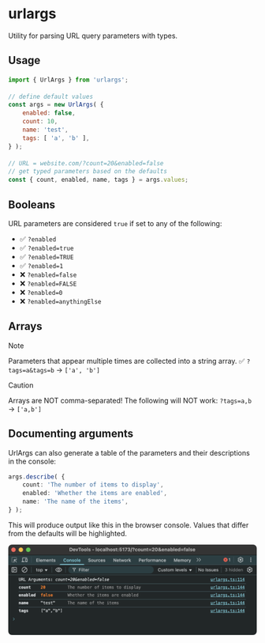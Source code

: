 # urlargs

Utility for parsing URL query parameters with types.

## Usage

```javascript
import { UrlArgs } from 'urlargs';

// define default values
const args = new UrlArgs( {
	enabled: false,
	count: 10,
	name: 'test',
	tags: [ 'a', 'b' ],
} );

// URL = website.com/?count=20&enabled=false
// get typed parameters based on the defaults
const { count, enabled, name, tags } = args.values;
```

## Booleans

URL parameters are considered `true` if set to any of the following:
  - ✅ `?enabled`
  - ✅ `?enabled=true`
  - ✅ `?enabled=TRUE`
  - ✅ `?enabled=1`
  - ❌ `?enabled=false`
  - ❌ `?enabled=FALSE`
  - ❌ `?enabled=0`
  - ❌ `?enabled=anythingElse`

## Arrays

> [!NOTE]
> Parameters that appear multiple times are collected into a string array.
> ✅ `?tags=a&tags=b` → `['a', 'b']`

> [!CAUTION]
> Arrays are NOT comma-separated! The following will NOT work:
> `?tags=a,b` → `['a,b']`



## Documenting arguments

UrlArgs can also generate a table of the parameters and their descriptions in the console:

```ts
args.describe( {
	count: 'The number of items to display',
	enabled: 'Whether the items are enabled',
	name: 'The name of the items',
} );
```

This will produce output like this in the browser console. Values that differ from the defaults will be highlighted.

![alt text](https://github.com/georgealways/urlargs/raw/main/screenshot.png "URL Arguments")
